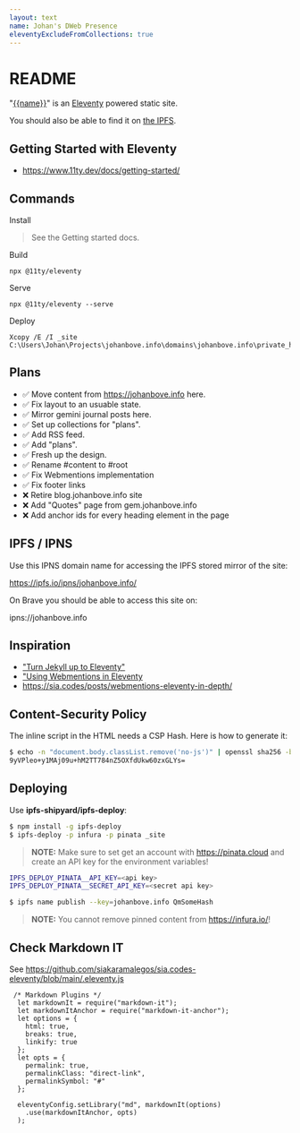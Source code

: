 ```yaml
---
layout: text
name: Johan's DWeb Presence
eleventyExcludeFromCollections: true
---
```

# README

"[{{name}}](/)" is an [Eleventy](https://www.11ty.dev) powered static site.

You should also be able to find it on [the IPFS](https://dweb.link/ipns/k51qzi5uqu5dhvw5e389n9c02e34sbipwungdz7uie5ykw9kwk05c7b2nrrq4l).


## Getting Started with Eleventy

- <https://www.11ty.dev/docs/getting-started/> 

## Commands

Install

> See the Getting started docs.

Build

    npx @11ty/eleventy

Serve

    npx @11ty/eleventy --serve
    
Deploy

    Xcopy /E /I _site C:\Users\Johan\Projects\johanbove.info\domains\johanbove.info\private_html\_site

## Plans

- ✅ Move content from https://johanbove.info here.
- ✅ Fix layout to an usuable state.
- ✅ Mirror gemini journal posts here.
- ✅ Set up collections for "plans".
- ✅ Add RSS feed.
- ✅ Add "plans".
- ✅ Fresh up the design.
- ✅ Rename #content to #root
- ✅ Fix Webmentions implementation
- ✅ Fix footer links
- ❌ Retire blog.johanbove.info site
- ❌ Add "Quotes" page from gem.johanbove.info
- ❌ Add anchor ids for every heading element in the page
 
## IPFS / IPNS

Use this IPNS domain name for accessing the IPFS stored mirror of the site:

https://ipfs.io/ipns/johanbove.info/

On Brave you should be able to access this site on:

ipns://johanbove.info


## Inspiration

- ["Turn Jekyll up to Eleventy"](https://app.getpocket.com/read/2416710133)
- ["Using Webmentions in Eleventy](https://mxb.dev/blog/using-webmentions-on-static-sites/)
- <https://sia.codes/posts/webmentions-eleventy-in-depth/>

## Content-Security Policy

The inline script in the HTML needs a CSP Hash. Here is how to generate it:

```bash
$ echo -n "document.body.classList.remove('no-js')" | openssl sha256 -binary | openssl base64
9yVPleo+y1MAj09u+hM2TT784nZ5OXfdUkw60zxGLYs=
```

## Deploying

Use **ipfs-shipyard/ipfs-deploy**:

```bash
$ npm install -g ipfs-deploy
$ ipfs-deploy -p infura -p pinata _site 
```

> **NOTE:** Make sure to set get an account with <https://pinata.cloud> and create an API key for the environment variables!

```bash
IPFS_DEPLOY_PINATA__API_KEY=<api key>
IPFS_DEPLOY_PINATA__SECRET_API_KEY=<secret api key>
```

```bash
$ ipfs name publish --key=johanbove.info QmSomeHash
```

> **NOTE:** You cannot remove pinned content from <https://infura.io/>!


## Check Markdown IT

See <https://github.com/siakaramalegos/sia.codes-eleventy/blob/main/.eleventy.js>

```
 /* Markdown Plugins */
  let markdownIt = require("markdown-it");
  let markdownItAnchor = require("markdown-it-anchor");
  let options = {
    html: true,
    breaks: true,
    linkify: true
  };
  let opts = {
    permalink: true,
    permalinkClass: "direct-link",
    permalinkSymbol: "#"
  };

  eleventyConfig.setLibrary("md", markdownIt(options)
    .use(markdownItAnchor, opts)
  );

```
